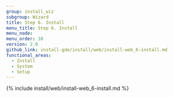 ```yaml
---
group: install_wiz
subgroup: Wizard
title: Step 6. Install
menu_title: Step 6. Install
menu_node:
menu_order: 10
version: 2.0
github_link: install-gde/install/web/install-web_6-install.md
functional_areas:
  - Install
  - System
  - Setup
---
```


{% include install/web/install-web_6-install.md %}


